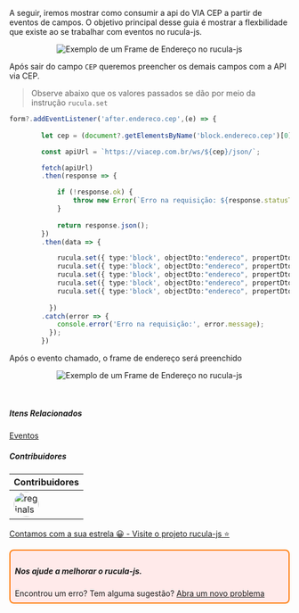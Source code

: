 A seguir, iremos mostrar como consumir a api do VIA CEP a partir de eventos de campos. O objetivo principal desse guia é mostrar a flexbilidade que existe ao se trabalhar com eventos no rucula-js.

<p align="center">
    <img alt="Exemplo de um Frame de Endereço no rucula-js" src="../../assets/viacep-com-evento-de-campo_frame-cliente-endereco.png">  
</p>


Após sair do campo `CEP` queremos preencher os demais campos com a API via CEP.

> Observe abaixo que os valores passados se dão por meio da instrução `rucula.set`



```ts
form?.addEventListener('after.endereco.cep',(e) => {
        
        let cep = (document?.getElementsByName('block.endereco.cep')[0] as HTMLInputElement).value

        const apiUrl = `https://viacep.com.br/ws/${cep}/json/`;

        fetch(apiUrl)
        .then(response => {

            if (!response.ok) {
                throw new Error(`Erro na requisição: ${response.statusText}`);
            }
            
            return response.json();
        })
        .then(data => {

            rucula.set({ type:'block', objectDto:"endereco", propertDto: "logradouro",  value: data["logradouro"]})
            rucula.set({ type:'block', objectDto:"endereco", propertDto: "bairro", value: data["bairro"]})
            rucula.set({ type:'block', objectDto:"endereco", propertDto: "cidade", value: data["logradouro"]})
            rucula.set({ type:'block', objectDto:"endereco", propertDto: "estado", value: data["uf"]})
            rucula.set({ type:'block', objectDto:"endereco", propertDto: "pais", value:"BR"})
    
          }) 
        .catch(error => {
            console.error('Erro na requisição:', error.message);
          });
        })

```

Após o evento chamado, o frame de endereço será preenchido


<p align="center">
    <img alt="Exemplo de um Frame de Endereço no rucula-js" src="../../assets/viacep-com-evento-de-campo_frame-cliente-preenchido.png">  
</p>

<br>

##### Itens Relacionados
[Eventos](eventos.md)

##### Contribuidores

|Contribuidores|
|-|
|<a href="https://github.com/reginaldo-marinho"><img width="45px" height="45px" style="border-radius:30px" alt="reginalso-marinho" title="TheLarkInn" src="https://avatars.githubusercontent.com/u/60780631?v=4"></a>|

<a href="https://github.com/rucula-js/rucula-js">Contamos com a sua estrela 😀 - Visite o projeto rucula-js ⭐</a>

<div style="
    border: 2px solid #ff7906;
    border-radius: 8PX;
    padding: 8px;
    background-color: #ffeaea;
    ">
    <h5>Nos ajude a melhorar o rucula-js.</h5>
    Encontrou um erro? Tem alguma sugestão?  <a href="https://github.com/rucula-js/rucula-js/issues">Abra um novo problema</a><br>    
</div>
